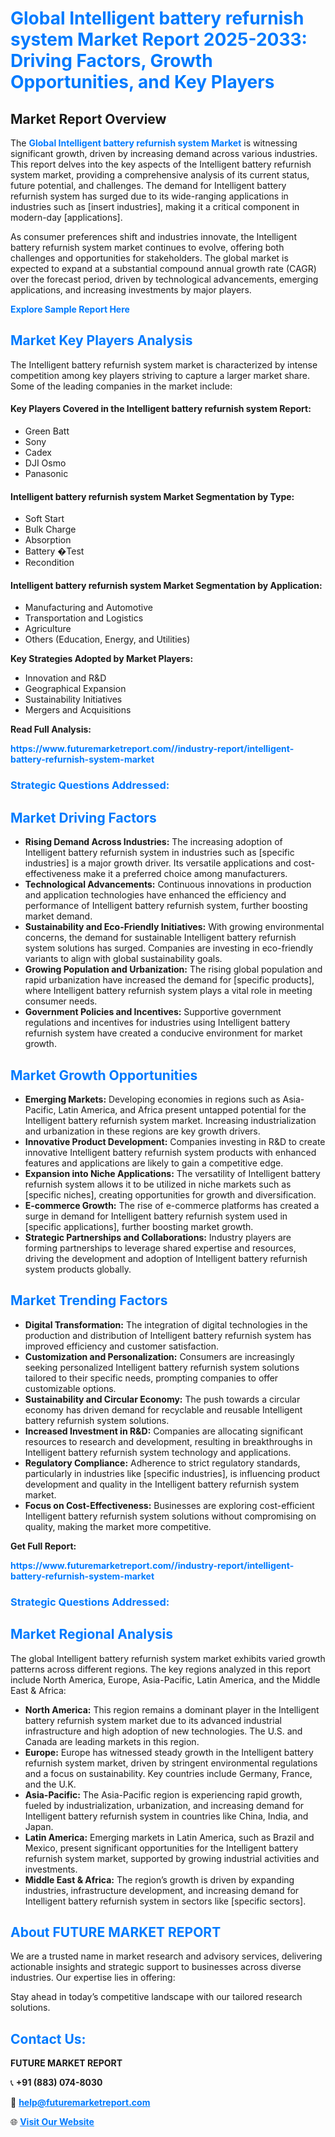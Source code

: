 <h1 style="color: #007BFF;">Global Intelligent battery refurnish system Market Report 2025-2033: Driving Factors, Growth Opportunities, and Key Players</h1>

<section id="overview">
<h2>Market Report Overview</h2>
<p>The <a href="https://www.futuremarketreport.com//industry-report/intelligent-battery-refurnish-system-market" style="color: #007BFF; text-decoration: none;"><strong>Global Intelligent battery refurnish system Market</strong></a> is witnessing significant growth, driven by increasing demand across various industries. This report delves into the key aspects of the Intelligent battery refurnish system market, providing a comprehensive analysis of its current status, future potential, and challenges. The demand for Intelligent battery refurnish system has surged due to its wide-ranging applications in industries such as [insert industries], making it a critical component in modern-day [applications].</p>
<p>As consumer preferences shift and industries innovate, the Intelligent battery refurnish system market continues to evolve, offering both challenges and opportunities for stakeholders. The global market is expected to expand at a substantial compound annual growth rate (CAGR) over the forecast period, driven by technological advancements, emerging applications, and increasing investments by major players.</p>
</section>

<section id="overview">
<p><a href="https://www.futuremarketreport.com//request-sample/reportId=46600" style="color: #007BFF; text-decoration: none;"><strong>Explore Sample Report Here</strong></a></p>
</section>

<section id="key-players">
<h2 style="color: #007BFF;">Market Key Players Analysis</h2>
<p>The Intelligent battery refurnish system market is characterized by intense competition among key players striving to capture a larger market share. Some of the leading companies in the market include:</p>
<h4>Key Players Covered in the Intelligent battery refurnish system Report:</h4>
<ul><li>Green Batt</li><li>Sony</li><li>Cadex</li><li>DJI Osmo</li><li>Panasonic</li></ul>
<h4>Intelligent battery refurnish system Market Segmentation by Type:</h4>
<ul><li>Soft Start</li><li>Bulk Charge</li><li>Absorption</li><li>Battery �Test</li><li>Recondition</li></ul>

<h4>Intelligent battery refurnish system Market Segmentation by Application:</h4>
<ul><li>Manufacturing and Automotive</li><li>Transportation and Logistics</li><li>Agriculture</li><li>Others (Education, Energy, and Utilities)</li></ul>
<p><strong>Key Strategies Adopted by Market Players:</strong></p>
<ul>
<li>Innovation and R&D</li>
<li>Geographical Expansion</li>
<li>Sustainability Initiatives</li>
<li>Mergers and Acquisitions</li>
</ul>
</section>

<section>
<p><strong>Read Full Analysis: </strong></p><a href="https://www.futuremarketreport.com//industry-report/intelligent-battery-refurnish-system-market" style="color: #007BFF; text-decoration: none;"><strong>https://www.futuremarketreport.com//industry-report/intelligent-battery-refurnish-system-market</strong></a>
<h3 style="color: #007BFF;">Strategic Questions Addressed:</h3>
</section>

<section id="driving-factors">
<h2 style="color: #007BFF;">Market Driving Factors</h2>
<ul>
<li><strong>Rising Demand Across Industries:</strong> The increasing adoption of Intelligent battery refurnish system in industries such as [specific industries] is a major growth driver. Its versatile applications and cost-effectiveness make it a preferred choice among manufacturers.</li>
<li><strong>Technological Advancements:</strong> Continuous innovations in production and application technologies have enhanced the efficiency and performance of Intelligent battery refurnish system, further boosting market demand.</li>
<li><strong>Sustainability and Eco-Friendly Initiatives:</strong> With growing environmental concerns, the demand for sustainable Intelligent battery refurnish system solutions has surged. Companies are investing in eco-friendly variants to align with global sustainability goals.</li>
<li><strong>Growing Population and Urbanization:</strong> The rising global population and rapid urbanization have increased the demand for [specific products], where Intelligent battery refurnish system plays a vital role in meeting consumer needs.</li>
<li><strong>Government Policies and Incentives:</strong> Supportive government regulations and incentives for industries using Intelligent battery refurnish system have created a conducive environment for market growth.</li>
</ul>
</section>

<section id="growth-opportunities">
<h2 style="color: #007BFF;">Market Growth Opportunities</h2>
<ul>
<li><strong>Emerging Markets:</strong> Developing economies in regions such as Asia-Pacific, Latin America, and Africa present untapped potential for the Intelligent battery refurnish system market. Increasing industrialization and urbanization in these regions are key growth drivers.</li>
<li><strong>Innovative Product Development:</strong> Companies investing in R&D to create innovative Intelligent battery refurnish system products with enhanced features and applications are likely to gain a competitive edge.</li>
<li><strong>Expansion into Niche Applications:</strong> The versatility of Intelligent battery refurnish system allows it to be utilized in niche markets such as [specific niches], creating opportunities for growth and diversification.</li>
<li><strong>E-commerce Growth:</strong> The rise of e-commerce platforms has created a surge in demand for Intelligent battery refurnish system used in [specific applications], further boosting market growth.</li>
<li><strong>Strategic Partnerships and Collaborations:</strong> Industry players are forming partnerships to leverage shared expertise and resources, driving the development and adoption of Intelligent battery refurnish system products globally.</li>
</ul>
</section>

<section id="trending-factors">
<h2 style="color: #007BFF;">Market Trending Factors</h2>
<ul>
<li><strong>Digital Transformation:</strong> The integration of digital technologies in the production and distribution of Intelligent battery refurnish system has improved efficiency and customer satisfaction.</li>
<li><strong>Customization and Personalization:</strong> Consumers are increasingly seeking personalized Intelligent battery refurnish system solutions tailored to their specific needs, prompting companies to offer customizable options.</li>
<li><strong>Sustainability and Circular Economy:</strong> The push towards a circular economy has driven demand for recyclable and reusable Intelligent battery refurnish system solutions.</li>
<li><strong>Increased Investment in R&D:</strong> Companies are allocating significant resources to research and development, resulting in breakthroughs in Intelligent battery refurnish system technology and applications.</li>
<li><strong>Regulatory Compliance:</strong> Adherence to strict regulatory standards, particularly in industries like [specific industries], is influencing product development and quality in the Intelligent battery refurnish system market.</li>
<li><strong>Focus on Cost-Effectiveness:</strong> Businesses are exploring cost-efficient Intelligent battery refurnish system solutions without compromising on quality, making the market more competitive.</li>
</ul>
</section>

<section>
<p><strong>Get Full Report: </strong></p><a href="https://www.futuremarketreport.com//industry-report/intelligent-battery-refurnish-system-market" style="color: #007BFF; text-decoration: none;"><strong>https://www.futuremarketreport.com//industry-report/intelligent-battery-refurnish-system-market</strong></a>
<h3 style="color: #007BFF;">Strategic Questions Addressed:</h3>
</section>


<section id="regional-analysis">
<h2 style="color: #007BFF;">Market Regional Analysis</h2>
<p>The global Intelligent battery refurnish system market exhibits varied growth patterns across different regions. The key regions analyzed in this report include North America, Europe, Asia-Pacific, Latin America, and the Middle East & Africa:</p>
<ul>
<li><strong>North America:</strong> This region remains a dominant player in the Intelligent battery refurnish system market due to its advanced industrial infrastructure and high adoption of new technologies. The U.S. and Canada are leading markets in this region.</li>
<li><strong>Europe:</strong> Europe has witnessed steady growth in the Intelligent battery refurnish system market, driven by stringent environmental regulations and a focus on sustainability. Key countries include Germany, France, and the U.K.</li>
<li><strong>Asia-Pacific:</strong> The Asia-Pacific region is experiencing rapid growth, fueled by industrialization, urbanization, and increasing demand for Intelligent battery refurnish system in countries like China, India, and Japan.</li>
<li><strong>Latin America:</strong> Emerging markets in Latin America, such as Brazil and Mexico, present significant opportunities for the Intelligent battery refurnish system market, supported by growing industrial activities and investments.</li>
<li><strong>Middle East & Africa:</strong> The region’s growth is driven by expanding industries, infrastructure development, and increasing demand for Intelligent battery refurnish system in sectors like [specific sectors].</li>
</ul>
</section>

<footer>
<h2 style="color: #007BFF;">About FUTURE MARKET REPORT</h2>
<p>We are a trusted name in market research and advisory services, delivering actionable insights and strategic support to businesses across diverse industries. Our expertise lies in offering:</p>

<p>Stay ahead in today’s competitive landscape with our tailored research solutions.</p>

<h2 style="color: #007BFF;">Contact Us:</h2>
<p><strong>FUTURE MARKET REPORT</strong></p>
<p>📞 <strong>+91 (883) 074-8030</strong></p>
<p>📧 <strong><a href="mailto:help@futuremarketreport.com" style="color: #007BFF;">help@futuremarketreport.com</a></strong></p>
<p>🌐 <strong><a href="https://www.futuremarketreport.com/" style="color: #007BFF;">Visit Our Website</a></strong></p>
</footer>
